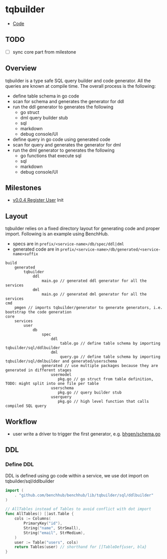 # tqbuilder

- [Code](../../../lib/tqbuilder)

## TODO

- [ ] sync core part from milestone

## Overview

tqbuilder is a type safe SQL query builder and code generator. All the queries are known at compile time.
The overall process is the following:

- define table schema in go code
- scan for schema and generates the generator for ddl
- run the ddl generator to generates the following
  - go struct
  - dml query builder stub
  - sql
  - markdown
  - debug console/UI
- define query in go code using generated code
- scan for query and generates the generator for dml
- run the dml generator to generates the following
  - go functions that execute sql
  - sql
  - markdown
  - debug console/UI

## Milestones

- [v0.0.4 Register User](../../milestones/v0.0.4-register-user/tqbuilder.md) Init

## Layout

tqbuilder relies on a fixed directory layout for generating code and proper import.
Following is an example using BenchHub.

- specs are in `prefix/<service-name>/db/spec/ddl|dml`
- generated code are in `prefix/<service-name>/db/generated/<service-name>suffix`

```text
build
    generated
        tqbuilder
            ddl
                main.go // generated ddl generator for all the services
            dml
                main.go // generated dml generator for all the services
cmd
    pmgen // imports tqbuilder/generator to generate generators, i.e. bootstrap the code generation
core
    services
        user
            db
                spec
                    ddl
                        table.go // define table schema by importing tqbuilder/sql/ddlbuilder
                    dml
                        query.go // define table schema by importing tqbuilder/sql/dmlbuilder and generated/userschema
                generated // use multiple packages because they are generated in different stages
                    usermodel
                       pkg.go // go struct from table definition, TODO: might split into one file per table
                    userschema
                       pkg.go // query builder stub
                    userquery
                       pkg.go // high level function that calls compiled SQL query
```

## Workflow

- user write a driver to trigger the first generator, e.g. [bhgen/schema.go](../../../cmd/bhgen/schema.go)

## DDL

### Define DDL

DDL is defined using go code within a service, we use dot import on tqbuilder/sql/ddlbuilder

```go
import (
    . "github.com/benchhub/benchhub/lib/tqbuilder/sql/ddlbuilder"
)

// AllTables instead of Tables to avoid conflict with dot import
func AllTables() []ast.Table {
    cols := Columns(
        PrimaryKey("id"),
        String("name", StrSmall),
        String("email", StrMedium),
    )
    user := Table("users", cols)
    return Tables(user) // shorthand for []TableDef{user, bla}
}
```